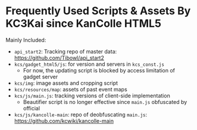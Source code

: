 Frequently Used Scripts & Assets By KC3Kai since KanColle HTML5
===============================================================

Mainly Included:

* `api_start2`: Tracking repo of master data: https://github.com/Tibowl/api_start2
* `kcs/gadget_html5/js`: for version and servers in `kcs_const.js`
  * For now, the updating script is blocked by access limitation of gadget server
* `kcs/img`: image assets and cropping script
* `kcs/resources/map`: assets of past event maps
* `kcs/js/main.js`: tracking versions of client-side implementation
  * Beautifier script is no longer effective since `main.js` obfuscated by official
* `kcs/js/kancolle-main`: repo of deobfuscating `main.js`: https://github.com/kcwiki/kancolle-main
